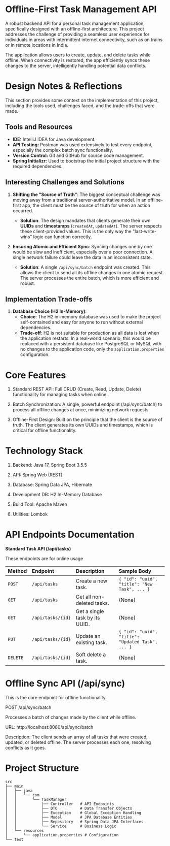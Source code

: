 # Offline-First Task Management API

A robust backend API for a personal task management application, specifically designed with an offline-first architecture. This project addresses the challenge of providing a seamless user experience for individuals in areas with intermittent internet connectivity, such as on trains or in remote locations in India.

The application allows users to create, update, and delete tasks while offline. When connectivity is restored, the app efficiently syncs these changes to the server, intelligently handling potential data conflicts.

# Design Notes & Reflections

This section provides some context on the implementation of this project, including the tools used, challenges faced, and the trade-offs that were made.

## Tools and Resources

* **IDE:** IntelliJ IDEA for Java development.
* **API Testing:** Postman was used extensively to test every endpoint, especially the complex batch sync functionality.
* **Version Control:** Git and GitHub for source code management.
* **Spring Initializr:** Used to bootstrap the initial project structure with the required dependencies.

## Interesting Challenges and Solutions

1.  **Shifting the "Source of Truth"**: The biggest conceptual challenge was moving away from a traditional server-authoritative model. In an offline-first app, the client must be the source of truth for when an action occurred.
    * **Solution**: The design mandates that clients generate their own **UUIDs** and **timestamps** (`createdAt`, `updatedAt`). The server respects these client-provided values. This is the only way the "last-write-wins" logic can function correctly.

2.  **Ensuring Atomic and Efficient Sync**: Syncing changes one by one would be slow and inefficient, especially over a poor connection. A single network failure could leave the data in an inconsistent state.
    * **Solution**: A single `/api/sync/batch` endpoint was created. This allows the client to send all its offline changes in one atomic request. The server processes the entire batch, which is more efficient and robust.


## Implementation Trade-offs

1.  **Database Choice (H2 In-Memory)**:
    * **Choice**: The H2 in-memory database was used to make the project self-contained and easy for anyone to run without external dependencies.
    * **Trade-off**: H2 is not suitable for production as all data is lost when the application restarts. In a real-world scenario, this would be replaced with a persistent database like PostgreSQL or MySQL with no changes to the application code, only the `application.properties` configuration.

# Core Features
1. Standard REST API: Full CRUD (Create, Read, Update, Delete) functionality for managing tasks when online.

2. Batch Synchronization: A single, powerful endpoint (/api/sync/batch) to process all offline changes at once, minimizing network requests.

3. Offline-First Design: Built on the principle that the client is the source of truth. The client generates its own UUIDs and timestamps, which is critical for offline functionality.


# Technology Stack
1. Backend: Java 17, Spring Boot 3.5.5

2. API: Spring Web (REST)

3. Database: Spring Data JPA, Hibernate

4. Development DB: H2 In-Memory Database

5. Build Tool: Apache Maven

5. Utilities: Lombok



# API Endpoints Documentation
**Standard Task API (/api/tasks)**

These endpoints are for online usage

| Method | Endpoint | Description | Sample Body |
| :--- | :--- | :--- | :--- |
| `POST` | `/api/tasks` | Create a new task. | `{ "id": "uuid", "title": "New Task", ... }` |
| `GET` | `/api/tasks` | Get all non-deleted tasks. | (None) |
| `GET` | `/api/tasks/{id}` | Get a single task by its UUID. | (None) |
| `PUT` | `/api/tasks/{id}` | Update an existing task. | `{ "id": "uuid", "title": "Updated Task", ... }` |
| `DELETE` | `/api/tasks/{id}` | Soft delete a task. | (None) |


# Offline Sync API (/api/sync)

This is the core endpoint for offline functionality.

POST /api/sync/batch

Processes a batch of changes made by the client while offline.

URL: http://localhost:8080/api/sync/batch

Description: The client sends an array of all tasks that were created, updated, or deleted offline. The server processes each one, resolving conflicts as it goes.


# Project Structure

```
src
├── main
│   ├── java
│   │   └── com
│   │       └── TaskManager
│   │           ├── Controller   # API Endpoints
│   │           ├── DTO          # Data Transfer Objects
│   │           ├── Exception    # Global Exception Handling
│   │           ├── Model        # JPA Database Entities
│   │           ├── Repository   # Spring Data JPA Interfaces
│   │           └── Service      # Business Logic
│   └── resources
│       └── application.properties # Configuration
└── test
```







